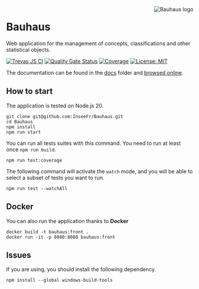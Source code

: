 <img align="right" src="docs/img/bauhaus-logo.png" alt="Bauhaus logo"/>

# Bauhaus

Web application for the management of concepts, classifications and other statistical objects.

[![Trevas JS CI](https://github.com/InseeFr/Bauhaus/actions/workflows/ci.yml/badge.svg)](https://github.com/InseeFr/Bauhaus/actions/workflows/ci.yml)
[![Quality Gate Status](https://sonarcloud.io/api/project_badges/measure?project=InseeFr_Bauhaus&metric=alert_status)](https://sonarcloud.io/dashboard?id=InseeFr_Bauhaus)
[![Coverage](https://sonarcloud.io/api/project_badges/measure?project=InseeFr_Bauhaus&metric=coverage)](https://sonarcloud.io/dashboard?id=InseeFr_Bauhaus)
[![License: MIT](https://img.shields.io/badge/License-MIT-blue.svg)](https://opensource.org/licenses/MIT)

The documentation can be found in the [docs](https://github.com/InseeFr/Bauhaus/tree/main/docs) folder and [browsed online](https://inseefr.github.io/Bauhaus).

## How to start

The application is tested on Node.js 20.

```
git clone git@github.com:InseeFr/Bauhaus.git
cd Bauhaus
npm install
npm run start
```

You can run all tests suites with this command. You need to run at least once `npm run build`.

```shell
npm run test:coverage
```

The following command will activate the `watch` mode, and you will be able to select a subset of tests you want to run.

```shell
npm run test --watchAll
```

## Docker

You can also run the application thanks to **Docker**

```shell
docker build -t bauhaus:front .
docker run -it -p 8080:8080 bauhaus:front
```

## Issues

If you are using, you should install the following dependency.

```
npm install --global windows-build-tools

```

